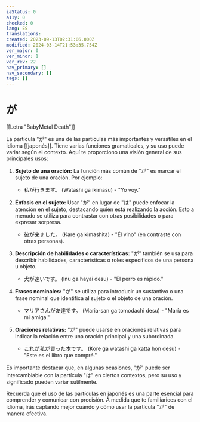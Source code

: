 ```yaml
---
iaStatus: 0
a11y: 0
checked: 0
lang: ES
translations: 
created: 2023-09-13T02:31:06.000Z
modified: 2024-03-14T21:53:35.754Z
ver_major: 0
ver_minor: 1
ver_rev: 22
nav_primary: []
nav_secondary: []
tags: []
---
```

# が

[[Letra "BabyMetal Death"]]

La partícula "が" es una de las partículas más importantes y versátiles en el idioma [[japonés]]. Tiene varias funciones gramaticales, y su uso puede variar según el contexto. Aquí te proporciono una visión general de sus principales usos:

1. **Sujeto de una oración:** La función más común de "が" es marcar el sujeto de una oración. Por ejemplo:
    
    - 私が行きます。 (Watashi ga ikimasu) - "Yo voy."
2. **Énfasis en el sujeto:** Usar "が" en lugar de "は" puede enfocar la atención en el sujeto, destacando quién está realizando la acción. Esto a menudo se utiliza para contrastar con otras posibilidades o para expresar sorpresa.
    
    - 彼が来ました。 (Kare ga kimashita) - "Él vino" (en contraste con otras personas).
3. **Descripción de habilidades o características:** "が" también se usa para describir habilidades, características o roles específicos de una persona u objeto.
    
    - 犬が速いです。 (Inu ga hayai desu) - "El perro es rápido."
4. **Frases nominales:** "が" se utiliza para introducir un sustantivo o una frase nominal que identifica al sujeto o el objeto de una oración.
    
    - マリアさんが友達です。 (Maria-san ga tomodachi desu) - "María es mi amiga."
5. **Oraciones relativas:** "が" puede usarse en oraciones relativas para indicar la relación entre una oración principal y una subordinada.
    
    - これが私が買った本です。 (Kore ga watashi ga katta hon desu) - "Este es el libro que compré."

Es importante destacar que, en algunas ocasiones, "が" puede ser intercambiable con la partícula "は" en ciertos contextos, pero su uso y significado pueden variar sutilmente.

Recuerda que el uso de las partículas en japonés es una parte esencial para comprender y comunicar con precisión. A medida que te familiarices con el idioma, irás captando mejor cuándo y cómo usar la partícula "が" de manera efectiva.